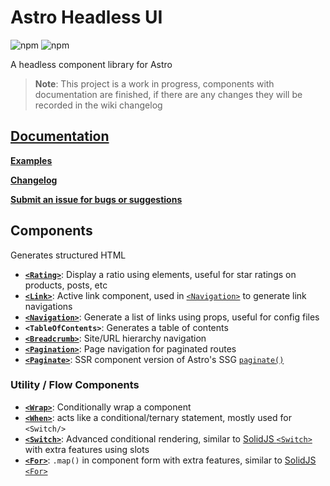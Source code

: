 # Astro Headless UI

![npm](https://img.shields.io/npm/v/astro-headless-ui?label=version%20&logo=npm)
![npm](https://img.shields.io/npm/dm/astro-headless-ui?label=downloads&logo=npm)

A headless component library for Astro

> **Note**: This project is a work in progress, components with documentation are finished, if there are any changes they will be recorded in the wiki changelog

## **[Documentation](https://github.com/BryceRussell/astro-headless-ui/wiki)**

**[Examples](https://github.com/BryceRussell/astro-headless-ui/wiki#examples)**

**[Changelog](https://github.com/BryceRussell/astro-headless-ui/wiki/*Changelog)**

**[Submit an issue for bugs or suggestions](https://github.com/BryceRussell/astro-headless-ui/issues/new)**

## Components

Generates structured HTML

- **[`<Rating>`](https://github.com/BryceRussell/astro-headless-ui/wiki/Rating)**: Display a ratio using elements, useful for star ratings on products, posts, etc
- **[`<Link>`](https://github.com/BryceRussell/astro-headless-ui/wiki/Link)**: Active link component, used in [`<Navigation>`](https://github.com/BryceRussell/astro-headless-ui/wiki/Navigation) to generate link navigations
- **[`<Navigation>`](https://github.com/BryceRussell/astro-headless-ui/wiki/Navigation)**: Generate a list of links using props, useful for config files
- **`<TableOfContents>`**: Generates a table of contents
- **[`<Breadcrumb>`](https://github.com/BryceRussell/astro-headless-ui/wiki/Breadcrumb)**: Site/URL hierarchy navigation
- **[`<Pagination>`](https://github.com/BryceRussell/astro-headless-ui/wiki/Pagination)**: Page navigation for paginated routes
- **[`<Paginate>`](https://github.com/BryceRussell/astro-headless-ui/wiki/Paginate)**: SSR component version of Astro's SSG [`paginate()`](https://docs.astro.build/en/core-concepts/routing/#pagination)

### Utility / Flow Components

- **[`<Wrap>`](https://github.com/BryceRussell/astro-headless-ui/wiki/Wrap)**: Conditionally wrap a component
- **[`<When>`](https://github.com/BryceRussell/astro-headless-ui/wiki/When)**: acts like a conditional/ternary statement, mostly used for `<Switch/>`
- **[`<Switch>`](https://github.com/BryceRussell/astro-headless-ui/wiki/Switch)**: Advanced conditional rendering, similar to [SolidJS `<Switch>`](https://www.solidjs.com/docs/latest/api#switchmatch) with extra features using slots
- **[`<For>`](https://github.com/BryceRussell/astro-headless-ui/wiki/For)**: `.map()` in component form with extra features, similar to [SolidJS `<For>`](https://www.solidjs.com/docs/latest/api#for)